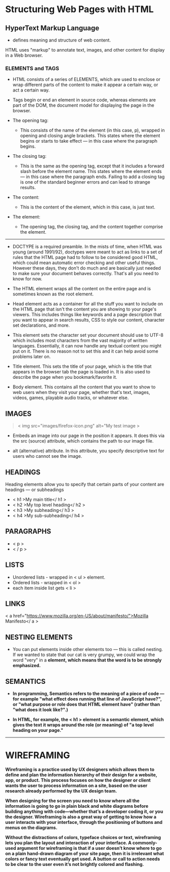 # Structuring Web Pages with HTML

## HyperText Markup Language

- defines meaning and structure of web content.

HTML uses "markup" to annotate text, images, and other content for display in a Web browser. 

### ELEMENTS and TAGS
- HTML consists of a series of ELEMENTS, which are used to enclose or wrap different parts of the content to make it appear a certain way, or act a certain way. 

- Tags begin or end an element in source code, whereas elements are part of the DOM, the document model for displaying the page in the browser.



- The opening tag: 
    - This consists of the name of the element (in this case, p), wrapped in opening and closing angle brackets. This states where the element begins or starts to take effect — in this case where the paragraph begins.

- The closing tag: 
    - This is the same as the opening tag, except that it includes a forward slash before the element name. This states where the element ends — in this case where the paragraph ends. Failing to add a closing tag is one of the standard beginner errors and can lead to strange results.

- The content: 
    - This is the content of the element, which in this case, is just text.

- The element: 
    - The opening tag, the closing tag, and the content together comprise the element.

---

- DOCTYPE is a required preamble. In the mists of time, when HTML was young (around 1991/92), doctypes were meant to act as links to a set of rules that the HTML page had to follow to be considered good HTML, which could mean automatic error checking and other useful things. However these days, they don't do much and are basically just needed to make sure your document behaves correctly. That's all you need to know for now.

- The HTML element wraps all the content on the entire page and is sometimes known as the root element.

- Head element acts as a container for all the stuff you want to include on the HTML page that isn't the content you are showing to your page's viewers. This includes things like keywords and a page description that you want to appear in search results, CSS to style our content, character set declarations, and more.

- This element sets the character set your document should use to UTF-8 which includes most characters from the vast majority of written languages. Essentially, it can now handle any textual content you might put on it. There is no reason not to set this and it can help avoid some problems later on.

- Title element. This sets the title of your page, which is the title that appears in the browser tab the page is loaded in. It is also used to describe the page when you bookmark/favorite it.

- Body element. This contains all the content that you want to show to web users when they visit your page, whether that's text, images, videos, games, playable audio tracks, or whatever else.

## IMAGES
> < img src="images/firefox-icon.png" alt="My test image >

- Embeds an image into our page in the position it appears. It does this via the src (source) attribute, which contains the path to our image file.

- alt (alternative) attribute. In this attribute, you specify descriptive text for users who cannot see the image.

## HEADINGS

Heading elements allow you to specify that certain parts of your content are headings — or subheadings

- < h1 >My main title</ h1 >
- < h2 >My top level heading</ h2 >
- < h3 >My subheading</ h3 >
- < h4 >My sub-subheading</ h4 >

## PARAGRAPHS

- < p > 
- < / p >

## LISTS

- Unordered lists - wrapped in < ul > element. 
- Ordered lists - wrapped in < ol >
- each item inside list gets < li >

## LINKS

< a href="https://www.mozilla.org/en-US/about/manifesto/">Mozilla Manifesto</ a >


## NESTING ELEMENTS

- You can put elements inside other elements too — this is called nesting. If we wanted to state that our cat is very grumpy, we could wrap the word "very" in a <strong> element, which means that the word is to be strongly emphasized.

## SEMANTICS

- In programming, Semantics refers to the meaning of a piece of code — for example "what effect does running that line of JavaScript have?", or "what purpose or role does that HTML element have" (rather than "what does it look like?".)

- In HTML, for example, the < h1 > element is a semantic element, which gives the text it wraps around the role (or meaning) of "a top level heading on your page."

---

# WIREFRAMING

Wireframing is a practice used by UX designers which allows them to define and plan the information hierarchy of their design for a website, app, or product. This process focuses on how the designer or client wants the user to process information on a site, based on the user research already performed by the UX design team.

When designing for the screen you need to know where all the information is going to go in plain black and white diagrams before building anything with code—whether that’s a developer coding it, or you the designer. Wireframing is also a great way of getting to know how a user interacts with your interface, through the positioning of buttons and menus on the diagrams.

Without the distractions of colors, typeface choices or text, wireframing lets you plan the layout and interaction of your interface. A commonly-used argument for wireframing is that if a user doesn’t know where to go on a plain hand-drawn diagram of your site page, then it is irrelevant what colors or fancy text eventually get used. A button or call to action needs to be clear to the user even it’s not brightly colored and flashing.